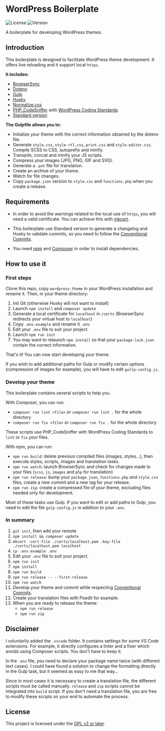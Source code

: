 # WordPress Boilerplate

![License](https://img.shields.io/github/license/ArmandPhilippot/wordpress-boilerplate?color=blue&colorA=4c4f56&label=License&style=flat-square) ![Version](https://img.shields.io/github/package-json/v/ArmandPhilippot/wordpress-boilerplate?color=blue&colorA=4c4f56&label=Version&style=flat-square)

A boilerplate for developing WordPress themes.

## Introduction

This boilerplate is designed to facilitate WordPress theme development. It offers live reloading and it support local `https`.

**It includes:**

- [BrowserSync](https://browsersync.io/)
- [Dotenv](https://github.com/motdotla/dotenv)
- [Gulp](https://gulpjs.com/)
- [Husky](https://github.com/typicode/husky)
- [Normalize.css](https://github.com/necolas/normalize.css/)
- [PHP_CodeSniffer](https://github.com/squizlabs/PHP_CodeSniffer) with [WordPress Coding Standards](https://github.com/WordPress/WordPress-Coding-Standards)
- [Standard version](https://github.com/conventional-changelog/standard-version)

**The Gulpfile allows you to:**

- Initialize your theme with the correct information obtained by the dotenv file.
- Generate `style.css`, `style-rtl.css`, `print.css` and `style-editor.css`. Compile SCSS to CSS, autoprefix and minify.
- Transpile, concat and minify your JS scripts.
- Compress your images (JPG, PNG, GIF and SVG).
- Generate a `.pot` file for translation.
- Create an archive of your theme.
- Watch for file changes.
- Copy `package.json` version to `style.css` and `functions.php` when you create a release.

## Requirements

- In order to avoid the warnings related to the local use of `https`, you will need a valid certificate. You can achieve this with [mkcert](https://github.com/FiloSottile/mkcert).

- This boilerplate use Standard version to generate a changelog and Husky to validate commits, so you need to follow the [Conventional Commits](https://www.conventionalcommits.org/en/v1.0.0/).

- You need [npm](https://www.npmjs.com/) and [Composer](https://getcomposer.org/) in order to install dependencies.

## How to use it

### First steps

Clone this repo, copy `wordpress-theme` in your WordPress installation and rename it. Then, in your theme directory:

1. Init Git (otherwise Husky will not want to install)
2. Launch `npm install` and `composer update`
3. Generate a local certificate for `localhost` in `/certs` (BrowserSync redirects your virtual host to `localhost`)
4. Copy `.env.example` and rename it `.env`
5. Edit your `.env` file to suit your project.
6. Launch `npm run init`
7. You may want to relaunch `npm install` so that your `package-lock.json` contain the correct information.

That's it! You can now start developing your theme.

If you wish to add additional paths for Gulp or modify certain options (compression of images for example), you will have to edit `gullp-config.js`.

### Develop your theme

This boilerplate contains several scripts to help you.

With Composer, you can run:

- `composer run lint <file>` or `composer run lint .` for the whole directory
- `composer run fix <file>` or `composer run fix .` for the whole directory

These scripts use PHP_CodeSniffer with WordPress Coding Standards to `lint` or `fix` your files.

With npm, you can run:

- `npm run build`: delete previous compiled files (images, styles...), then execute styles, scripts, images and translation tasks.
- `npm run watch`: launch BrowserSync and check for changes made to your files (`scss`, `js`, `images` and `php` for translation)
- `npm run release`: bump your `package.json`, `functions.php` and `style.css` files, create a new commit and a new tag for your release.
- `npm run zip`: create a compressed file of your theme, excluding files needed only for development.

Most of these tasks use Gulp. If you want to edit or add paths to Gulp, you need to edit the file `gulp-config.js` in addition to your `.env`.

### In summary

1. `git init`, then add your remote
2. `npm install && composer update`
3. `mkcert -cert-file ./certs/localhost.pem -key-file ./certs/localhost.pem localhost`
4. `cp .env.example .env`
5. Edit your `.env` file to suit your project.
6. `npm run init`
7. `npm install`
8. `npm run build`
9. `npm run release -- --first-release`
10. `npm run watch`
11. Develop your theme and commit while respecting [Conventional Commits](https://www.conventionalcommits.org/en/v1.0.0/).
12. Create your translation files with Poedit for example.
13. When you are ready to release the theme:
    - `npm run release`
    - `npm run zip`

## Disclaimer

I voluntarily added the `.vscode` folder. It contains settings for some VS Code extensions. For example, it directly configures a linter and a fixer which avoids using Composer scripts. You don't have to keep it.

In the `.env` file, you need to declare your package name twice (with different text cases). I could have found a solution to change the formatting directly in the Gulp task, but it seemed as easy to me that way...

Since in most cases it is necessary to create a translation file, the different scripts must be called manually. `release` and `zip` scripts cannot be integrated into `build` script. If you don't need a translation file, you are free to modify these scripts on your end to automate the process.

## License

This project is licensed under the [GPL v2 or later](https://github.com/ArmandPhilippot/wordpress-boilerplate/blob/master/LICENSE).
